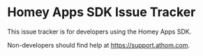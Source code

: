 # Homey Apps SDK Issue Tracker

This issue tracker is for developers using the Homey Apps SDK.

Non-developers should find help at https://support.athom.com.
